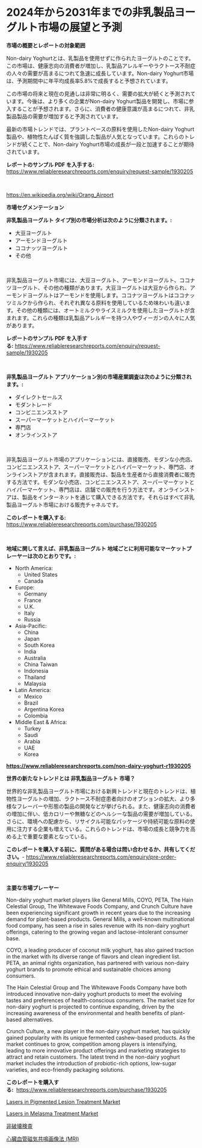 <p><h1>2024年から2031年までの非乳製品ヨーグルト市場の展望と予測</h1></p><p><strong>市場の概要とレポートの対象範囲</strong></p>
<p><p>Non-dairy Yoghurtとは、乳製品を使用せずに作られたヨーグルトのことです。この市場は、健康志向の消費者が増加し、乳製品アレルギーやラクトース不耐症の人々の需要が高まるにつれて急速に成長しています。Non-dairy Yoghurt市場は、予測期間中に年平均成長率5.8%で成長すると予想されています。</p><p>この市場の将来と現在の見通しは非常に明るく、需要の拡大が続くと予測されています。今後は、より多くの企業がNon-dairy Yoghurt製品を開発し、市場に参入することが予想されます。さらに、消費者の健康意識が高まるにつれて、非乳製品製品の需要が増加すると予測されています。</p><p>最新の市場トレンドでは、プラントベースの原料を使用したNon-dairy Yoghurt製品や、植物性たんぱく質を強調した製品が人気となっています。これらのトレンドが続くことで、Non-dairy Yoghurt市場の成長が一段と加速することが期待されています。</p></p>
<p><strong>レポートのサンプル PDF を入手する:</strong> <a href="https://www.reliableresearchreports.com/enquiry/request-sample/1930205">https://www.reliableresearchreports.com/enquiry/request-sample/1930205</a></p>
<p>&nbsp;</p>
<p><a href="https://en.wikipedia.org/wiki/Orang_Airport">https://en.wikipedia.org/wiki/Orang_Airport</a></p>
<p><strong>市場セグメンテーション</strong></p>
<p><strong>非乳製品ヨーグルト タイプ別の市場分析は次のように分類されます。:</strong></p>
<p><ul><li>大豆ヨーグルト</li><li>アーモンドヨーグルト</li><li>ココナッツヨーグルト</li><li>その他</li></ul></p>
<p>&nbsp;</p>
<p><p>非乳製品ヨーグルト市場には、大豆ヨーグルト、アーモンドヨーグルト、ココナツヨーグルト、その他の種類があります。大豆ヨーグルトは大豆から作られ、アーモンドヨーグルトはアーモンドを使用します。ココナツヨーグルトはココナッツミルクから作られ、それぞれ異なる原料を使用しているため味わいも違います。その他の種類には、オートミルクやライスミルクを使用したヨーグルトが含まれます。これらの種類は乳製品アレルギーを持つ人やヴィーガンの人々に人気があります。</p></p>
<p><strong>レポートのサンプル PDF を入手する:</strong>&nbsp;<a href="https://www.reliableresearchreports.com/enquiry/request-sample/1930205">https://www.reliableresearchreports.com/enquiry/request-sample/1930205</a></p>
<p>&nbsp;</p>
<p><strong> 非乳製品ヨーグルト アプリケーション別の市場産業調査は次のように分類されます。:</strong></p>
<p><ul><li>ダイレクトセールス</li><li>モダントレード</li><li>コンビニエンスストア</li><li>スーパーマーケットとハイパーマーケット</li><li>専門店</li><li>オンラインストア</li></ul></p>
<p>&nbsp;</p>
<p><p>非乳製品ヨーグルト市場のアプリケーションには、直接販売、モダンな小売店、コンビニエンスストア、スーパーマーケットとハイパーマーケット、専門店、オンラインストアが含まれます。直接販売は、製品を生産者から直接消費者に販売する方法です。モダンな小売店、コンビニエンスストア、スーパーマーケットとハイパーマーケット、専門店は、店舗での販売を行う方法です。オンラインストアは、製品をインターネットを通じて購入できる方法です。それらはすべて非乳製品ヨーグルト市場における販売チャネルです。</p></p>
<p><strong>このレポートを購入する:</strong>&nbsp; <a href="https://www.reliableresearchreports.com/purchase/1930205">https://www.reliableresearchreports.com/purchase/1930205</a></p>
<p>&nbsp;</p>
<p><strong>地域に関して言えば、非乳製品ヨーグルト 地域ごとに利用可能なマーケットプレーヤーは次のとおりです。:</strong></p>
<p><ul>
    <li>
        North America:
        <ul>
            <li>United States</li>
            <li>Canada</li>
        </ul>
    </li>
    <li>
        Europe:
        <ul>
            <li>Germany</li>
            <li>France</li>
            <li>U.K.</li>
            <li>Italy</li>
            <li>Russia</li>
        </ul>
    </li>
    <li>
        Asia-Pacific:
        <ul>
            <li>China</li>
            <li>Japan</li>
            <li>South Korea</li>
            <li>India</li>
            <li>Australia</li>
            <li>China Taiwan</li>
            <li>Indonesia</li>
            <li>Thailand</li>
            <li>Malaysia</li>
        </ul>
    </li>
    <li>
        Latin America:
        <ul>
            <li>Mexico</li>
            <li>Brazil</li>
            <li>Argentina Korea</li>
            <li>Colombia</li>
        </ul>
    </li>
    <li>
        Middle East & Africa:
        <ul>
            <li>Turkey</li>
            <li>Saudi</li>
            <li>Arabia</li>
            <li>UAE</li>
            <li>Korea</li>
        </ul>
    </li>
    </ul></p>
<p><strong><a href="https://www.reliableresearchreports.com/non-dairy-yoghurt-r1930205">https://www.reliableresearchreports.com/non-dairy-yoghurt-r1930205</a></strong>&nbsp;</p>
<p><strong>世界の新たなトレンドとは 非乳製品ヨーグルト 市場？</strong></p>
<p><p>世界的な非乳製品ヨーグルト市場における新興トレンドと現在のトレンドは、植物性ヨーグルトの増加、ラクトース不耐症患者向けのオプションの拡大、より多様なフレーバーや形態の製品の開発などが挙げられる。また、健康志向の消費者の増加に伴い、低カロリーや無糖などのヘルシーな製品の需要が増加している。さらに、環境への配慮から、リサイクル可能なパッケージや持続可能な原料の使用に注力する企業も増えている。これらのトレンドは、市場の成長と競争力を高める上で重要な要素となっている。</p></p>
<p><strong>このレポートを購入する前に、質問がある場合は問い合わせるか、共有してください。</strong>- <a href="https://www.reliableresearchreports.com/enquiry/pre-order-enquiry/1930205">https://www.reliableresearchreports.com/enquiry/pre-order-enquiry/1930205</a></p>
<p>&nbsp;</p>
<p><strong>主要な市場プレーヤー</strong></p>
<p><p>Non-dairy yoghurt market players like General Mills, COYO, PETA, The Hain Celestial Group, The Whitewave Foods Company, and Crunch Culture have been experiencing significant growth in recent years due to the increasing demand for plant-based products. General Mills, a well-known multinational food company, has seen a rise in sales revenue with its non-dairy yoghurt offerings, catering to the growing vegan and lactose-intolerant consumer base.</p><p>COYO, a leading producer of coconut milk yoghurt, has also gained traction in the market with its diverse range of flavors and clean ingredient list. PETA, an animal rights organization, has partnered with various non-dairy yoghurt brands to promote ethical and sustainable choices among consumers.</p><p>The Hain Celestial Group and The Whitewave Foods Company have both introduced innovative non-dairy yoghurt products to meet the evolving tastes and preferences of health-conscious consumers. The market size for non-dairy yoghurt is projected to continue expanding, driven by the increasing awareness of the environmental and health benefits of plant-based alternatives.</p><p>Crunch Culture, a new player in the non-dairy yoghurt market, has quickly gained popularity with its unique fermented cashew-based products. As the market continues to grow, competition among players is intensifying, leading to more innovative product offerings and marketing strategies to attract and retain customers. The latest trend in the non-dairy yoghurt market includes the introduction of probiotic-rich options, low-sugar varieties, and eco-friendly packaging solutions.</p></p>
<p><strong>このレポートを購入する:</strong>&nbsp;&nbsp;<a href="https://www.reliableresearchreports.com/purchase/1930205">https://www.reliableresearchreports.com/purchase/1930205</a></p>
<p><p><a href="https://github.com/ernidarwin455/Market-Research-Report-List-1/blob/main/lasers-in-pigmented-lesion-treatment-market.md">Lasers in Pigmented Lesion Treatment Market</a></p><p><a href="https://github.com/sajonf007/Market-Research-Report-List-1/blob/main/lasers-in-melasma-treatment-market.md">Lasers in Melasma Treatment Market</a></p><p><a href="https://github.com/zjkmgcs938405/Market-Research-Report-List-3/blob/main/1517659175468.md">非破壊検査</a></p><p><a href="https://github.com/mohamedbakry57/Market-Research-Report-List-4/blob/main/2785878175467.md">心臓血管磁気共鳴画像法 (MRI)</a></p></p>
